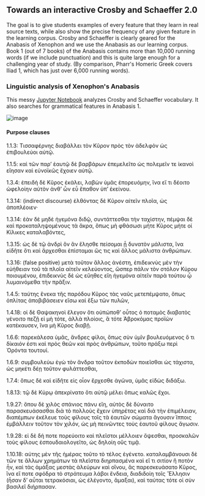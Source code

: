 ## Towards an interactive Crosby and Schaeffer 2.0

The goal is to give students examples of every feature that they learn in real source texts, while also show the precise frequency of any given feature in the learning
corpus. Crosby and Schaeffer is clearly geared for the Anabasis of Xenophon and we use the Anabasis as our learning corpus. Book 1 (out of 7 books) of the Anabasis
contains more than 10,000 running words (if we include punctuation) and this is quite large enough for a challenging year of study. (By comparison, Pharr's Homeric Greek 
covers Iliad 1, which has just over 6,000 running words).

### Linguistic analysis of Xenophon's Anabasis

This messy [Jupyter Notebook]([url](https://github.com/gregorycrane/CrosbySchaeffer2.0/blob/main/analyzeCS2.0.ipynb)https://github.com/gregorycrane/CrosbySchaeffer2.0/blob/main/analyzeCS2.0.ipynb)  analyzes Crosby and Schaeffer vocabulary. It also searches for grammatical features in Anabasis 1.

![image](https://github.com/gregorycrane/CrosbySchaeffer2.0/assets/5159577/8283abed-ea7e-44f5-8eef-215b1c006525)

#### Purpose clauses

 1.1.3: Τισσαφέρνης διαβάλλει τὸν Κῦρον πρὸς τὸν ἀδελφὸν ὡς ἐπιβουλεύοι αὐτῷ.
 
 1.1.5: καὶ τῶν παρʼ ἑαυτῷ δὲ βαρβάρων ἐπεμελεῖτο ὡς πολεμεῖν τε ἱκανοὶ εἴησαν καὶ εὐνοϊκῶς ἔχοιεν αὐτῷ.

 1.3.4: ἐπειδὴ δὲ Κῦρος ἐκάλει, λαβὼν ὑμᾶς ἐπορευόμην, ἵνα εἴ τι δέοιτο ὠφελοίην αὐτὸν ἀνθʼ ὧν εὖ ἔπαθον ὑπʼ ἐκείνου.

 1.3.14: (indirect discourse) ἐλθόντας δὲ Κῦρον αἰτεῖν πλοῖα, ὡς ἀποπλέοιεν· 

 1.3.14: ἐὰν δὲ μηδὲ ἡγεμόνα διδῷ, συντάττεσθαι τὴν ταχίστην, πέμψαι δὲ καὶ προκαταληψομένους τὰ ἄκρα, ὅπως μὴ φθάσωσι μήτε Κῦρος μήτε οἱ Κίλικες καταλαβόντες,

 1.3.15: ὡς δὲ τῷ ἀνδρὶ ὃν ἂν ἕλησθε πείσομαι ᾗ δυνατὸν μάλιστα, ἵνα εἰδῆτε ὅτι καὶ ἄρχεσθαι ἐπίσταμαι ὥς τις καὶ ἄλλος μάλιστα ἀνθρώπων.

 1.3.16: (false positive) μετὰ τοῦτον ἄλλος ἀνέστη, ἐπιδεικνὺς μὲν τὴν εὐήθειαν τοῦ τὰ πλοῖα αἰτεῖν κελεύοντος, ὥσπερ πάλιν τὸν στόλον Κύρου ποιουμένου, ἐπιδεικνὺς δὲ ὡς εὔηθες εἴη ἡγεμόνα αἰτεῖν παρὰ τούτου ᾧ λυμαινόμεθα τὴν πρᾶξιν.

 1.4.5: ταύτης ἕνεκα τῆς παρόδου Κῦρος τὰς ναῦς μετεπέμψατο, ὅπως ὁπλίτας ἀποβιβάσειεν εἴσω καὶ ἔξω τῶν πυλῶν,

 1.4.18: οἱ δὲ Θαψακηνοὶ ἔλεγον ὅτι οὐπώποθʼ οὗτος ὁ ποταμὸς διαβατὸς γένοιτο πεζῇ εἰ μὴ τότε, ἀλλὰ πλοίοις, ἃ τότε Ἀβροκόμας προϊὼν κατέκαυσεν, ἵνα μὴ Κῦρος διαβῇ.

1.6.6: παρεκάλεσα ὑμᾶς, ἄνδρες φίλοι, ὅπως σὺν ὑμῖν βουλευόμενος ὅ τι δίκαιόν ἐστι καὶ πρὸς θεῶν καὶ πρὸς ἀνθρώπων, τοῦτο πράξω περὶ Ὀρόντα τουτουί.

1.6.9: συμβουλεύω ἐγὼ τὸν ἄνδρα τοῦτον ἐκποδὼν ποιεῖσθαι ὡς τάχιστα, ὡς μηκέτι δέῃ τοῦτον φυλάττεσθαι,

1.7.4: ὅπως δὲ καὶ εἰδῆτε εἰς οἷον ἔρχεσθε ἀγῶνα, ὑμᾶς εἰδὼς διδάξω. 

1.8.13: τῷ δὲ Κύρῳ ἀπεκρίνατο ὅτι αὐτῷ μέλει ὅπως καλῶς ἔχοι.

1.9.27: ὅπου δὲ χιλὸς σπάνιος πάνυ εἴη, αὐτὸς δὲ δύναιτο παρασκευάσασθαι διὰ τὸ πολλοὺς ἔχειν ὑπηρέτας καὶ διὰ τὴν ἐπιμέλειαν, διαπέμπων ἐκέλευε τοὺς φίλους τοῖς τὰ ἑαυτῶν σώματα ἄγουσιν ἵπποις ἐμβάλλειν τοῦτον τὸν χιλόν, ὡς μὴ πεινῶντες τοὺς ἑαυτοῦ φίλους ἄγωσιν.

1.9.28: εἰ δὲ δή ποτε πορεύοιτο καὶ πλεῖστοι μέλλοιεν ὄψεσθαι, προσκαλῶν τοὺς φίλους ἐσπουδαιολογεῖτο, ὡς δηλοίη οὓς τιμᾷ. 

1.10.18: αύτης μὲν τῆς ἡμέρας τοῦτο τὸ τέλος ἐγένετο. καταλαμβάνουσι δὲ τῶν τε ἄλλων χρημάτων τὰ πλεῖστα διηρπασμένα καὶ εἴ τι σιτίον ἢ ποτὸν ἦν, καὶ τὰς ἁμάξας μεστὰς ἀλεύρων καὶ οἴνου, ἃς παρεσκευάσατο Κῦρος, ἵνα εἴ ποτε σφόδρα τὸ στράτευμα λάβοι ἔνδεια, διαδιδοίη τοῖς Ἕλλησιν (ἦσαν δʼ αὗται τετρακόσιαι, ὡς ἐλέγοντο, ἅμαξαι), καὶ ταύτας τότε οἱ σὺν βασιλεῖ διήρπασαν.



